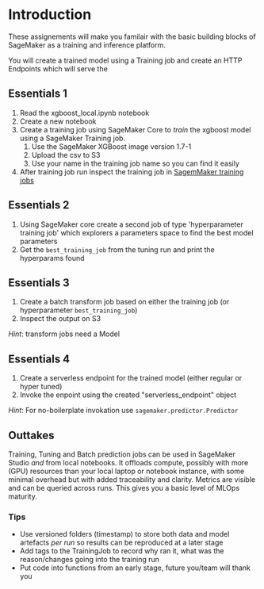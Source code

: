 # Introduction

These assignements will make you familair with the basic building blocks of SageMaker as a training and inference platform.

You will create a trained model using a Training job and create an HTTP Endpoints which will serve the  

## Essentials 1
1. Read the xgboost_local.ipynb notebook
2. Create a new notebook  
3. Create a training job using SageMaker Core to *train* the xgboost model using a SageMaker Training job.
   1. Use the SageMaker XGBoost image version 1.7-1
   2. Upload the csv to S3
   3. Use your name in the training job name so you can find it easily
4. After training job run inspect the training job in [SagemMaker training jobs](https://eu-central-1.console.aws.amazon.com/sagemaker/home?region=eu-central-1#/jobs)

## Essentials 2
1. Using SageMaker core create a second job of type 'hyperparameter training job' which explorers a parameters space to find the best model parameters
2. Get the `best_training_job` from the tuning run and print the hyperparams found

## Essentials 3
1. Create a batch transform job based on either the training job (or hyperparameter `best_training_job`)
2. Inspect the output on S3

_Hint_: transform jobs need a Model  

## Essentials 4
1. Create a serverless endpoint for the trained model (either regular or hyper tuned)
2. Invoke the enpoint using the created "serverless_endpoint" object

_Hint_: For no-boilerplate invokation use `sagemaker.predictor.Predictor`

## Outtakes
Training, Tuning and Batch prediction jobs can be used in SageMaker Studio _and_ from local notebooks. 
It offloads compute, possibly with more (GPU) resources than your local laptop or notebook instance, with some minimal overhead but with added traceability and clarity.
Metrics are visible and can be queried across runs. This gives you a basic level of MLOps maturity.


### Tips
- Use versioned folders (timestamp) to store both data and model artefacts _per run_ so results can be reproduced at a later stage
- Add tags to the TrainingJob to record why ran it, what was the reason/changes going into the training run
- Put code into functions from an early stage, future you/team will thank you